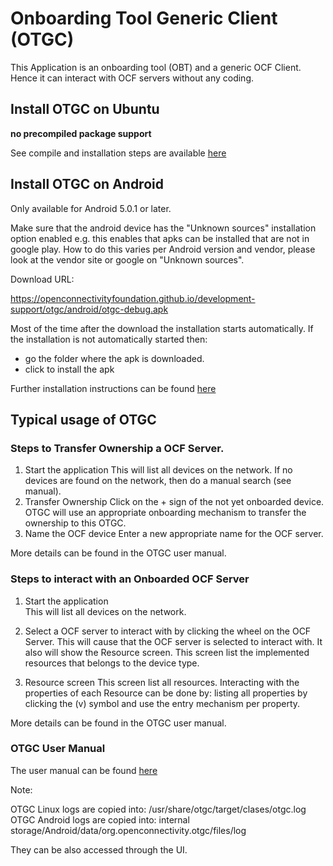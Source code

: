 # Onboarding Tool Generic Client (OTGC)

This Application is an onboarding tool (OBT) and a generic OCF Client.
Hence it can interact with OCF servers without any coding.

## Install OTGC on Ubuntu

__no precompiled package support__

See compile and installation steps are available [here](https://github.com/openconnectivity/otgc-linux#script-to-build-and-install)

## Install OTGC on Android

Only available for Android 5.0.1 or later.

Make sure that the android device has the "Unknown sources" installation option enabled
e.g. this enables that apks can be installed that are not in google play. 
How to do this varies per Android version and vendor, please look at the vendor site or google on "Unknown sources".

Download URL:

https://openconnectivityfoundation.github.io/development-support/otgc/android/otgc-debug.apk

Most of the time after the download the installation starts automatically.
If the installation is not automatically started then:

- go the folder where the apk is downloaded.
- click to install the apk

Further installation instructions can be found [here](https://github.com/openconnectivityfoundation/development-support/blob/master/otgc/OTGC_System_Description_and_Setup.pdf)


## Typical usage of OTGC

### Steps to Transfer Ownership a OCF Server.

1. Start the application
   This will list all devices on the network.
   If no devices are found on the network, then do a manual search (see manual).
2. Transfer Ownership
   Click on the + sign of the not yet onboarded device.
   OTGC will use an appropriate onboarding mechanism to transfer the ownership to this OTGC.
3. Name the OCF device
   Enter a new appropriate name for the OCF server.

More details can be found in the OTGC user manual.

### Steps to interact with an Onboarded OCF Server

1. Start the application  
   This will list all devices on the network.

2. Select a OCF server to interact with by clicking the wheel on the OCF Server.
   This will cause that the OCF server is selected to interact with.
   It also will show the Resource screen.
   This screen list the implemented resources that belongs to the device type.
3. Resource screen
   This screen list all resources.
   Interacting with the properties of each Resource can be done by:
   listing all properties by clicking the (v) symbol and use the entry mechanism per property.

More details can be found in the OTGC user manual.

### OTGC User Manual 

The user manual can be found [here](https://github.com/openconnectivityfoundation/development-support/blob/master/otgc/OTGC_User_Manual.pdf)

Note:

OTGC Linux logs are copied into:  /usr/share/otgc/target/clases/otgc.log
OTGC Android logs are copied into: internal storage/Android/data/org.openconnectivity.otgc/files/log

They can be also accessed through the UI.

